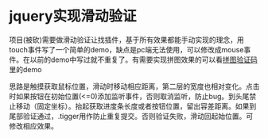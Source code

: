 # jquery实现滑动验证

项目(被砍)需要做滑动验证让找插件，基于所有效果都能手动实现的理念，用touch事件写了一个简单的demo，缺点是pc端无法使用，可以修改成mouse事件。在以前的demo中写过就不重复了。有需要实现拼图效果的可以看<a href='../拼图验证码'>拼图验证码</a>里的demo<br />

思路是触摸获取鼠标位置，滑动时移动相应距离，第二层的宽度也相对变化。点击时如果按钮在初始位置(<=0)添加监听事件，否则取消监听，防止bug。到头尾禁止移动（固定坐标）。抬起获取进度条长度或者按钮位置，留出容差距离。如果到尾部验证通过，.tigger用作防止重复提交。否则验证失败，滑动回起始位置。可修改相应效果。
